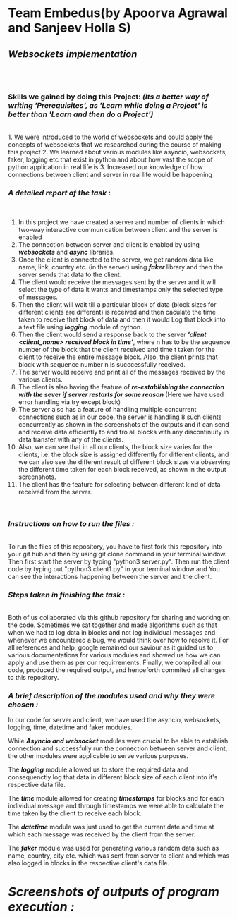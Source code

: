 # Team Embedus(by Apoorva Agrawal and Sanjeev Holla S)
## ***Websockets implementation***

<br>
<br>

### **Skills we gained by doing this Project:** *(Its a better way of writing 'Prerequisites', as 'Learn while doing a Project' is better than 'Learn and then do a Project')*

<br>
1. We were introduced to the world of websockets and could apply the concepts of websockets that we researched during the course of making this project
2. We learned about various modules like asyncio, websockets, faker, logging etc that exist in python and about how vast the scope of python application in real life is
3. Increased our knowledge of how connections between client and server in real life would be happening
<br>

### ***A detailed report of the task*** :

<br>

 1. In this project we have created a server and number of clients in which two-way interactive communication between client and the server is enabled
 2. The connection between server and client is enabled by using ***websockets*** and ***async*** libraries.
 3. Once the client is connected to the server, we get random data like name, link, country etc. (in the server) using ***faker*** library and then the server sends       that data to the client.
 4. The client would receive the messages sent by the server and it will select the type of data it wants and timestamps only the selected type of messages.
 5. Then the client will wait till a particular block of data (block sizes for different clients are different) is received and then caculate the time taken to receive     that block of data and then it would Log that block into a text file using ***logging*** module of  python.
 6. Then the client would send a response back to the server ***'client <client_name> received <n> block in <t> time’***, where n has to be the sequence number of the     block that the client received and time t taken for the client to receive the entire message block. Also, the client prints that block with sequence number n is       succcessfully received.
 7. The server would receive and print all of the messages received by the various clients.
 8. The client is also having the feature of ***re-establishing the connection with the sever if server restarts for some reason*** (Here we have used error handling       via try except block)
 9. The server also has a feature of handling multiple concurrent connections such as in our code, the server is handling 8 such clients concurrently as shown in the       screenshots of the outputs and it can send and receive data efficiently to and fro all blocks with any discontinuity in data transfer with any of the clients.
 10. Also, we can see that in all our clients, the block size varies for the clients, i.e. the block size is assigned differently for different clients, and we can         also see the different result of different block sizes via observing the different time taken for each block received, as shown in the output screenshots.
 11. The client has the feature for selecting between different kind of data received from the server.
 
 <br>
 
 ### ***Instructions on how to run the files :***
 <br>
 To run the files of this repository, you have to first fork this repository into your git hub and then by using git clone command in your terminal window. Then first start the server by typing "python3 server.py". Then run the client code by typing out "python3 client1.py" in your terminal window and You can see the interactions happening between the server and the client.
 <br>
 
 ### ***Steps taken in finishing the task :***
 <br>
   Both of us collaborated via this github repository for sharing and working on the code. Sometimes we sat together and made algorithms such as that when we had to   log   data in blocks and not log individual messages and whenever we encountered a bug, we would think over how to resolve it. For all references and help, google remained   our saviour as it guided us to various documentations for various modules and showed us how we can apply and use them as per our requirrements. Finally, we compiled   all our code, produced the required output, and henceforth commited all changes to this repository.
 <br>
 
 ### ***A brief description of the modules used and why they were chosen :***
 
   In our code for server and client, we have used the asyncio, websockets, logging, time, datetime and faker modules. 
 
  While ***Asyncio and websocket*** modules were crucial to be able to establish connection and successfully run the connection between server and client, the other modules were applicable to serve various purposes. 
 
 The ***logging*** module allowed us to store the required data and consequenctly log that data in different block size of each client into it's respective data file.
 
 The  ***time*** module allowed for creating ***timestamps*** for blocks and for each individual message and through timestamps we were able to calculate the time taken by the client to receive each block.
    
The ***datetime*** module was just used to get the current date and time at which each message was received by the client from the server.
    
   The ***faker*** module was used for generating various random data such as name, country, city etc. which was sent from server to client and which was also logged in blocks in the respective client's data file.
    
 
 # ***Screenshots of outputs of program execution :***




